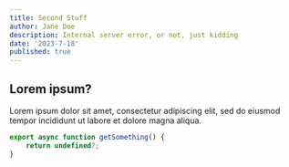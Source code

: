```yaml
---
title: Second Stuff
author: Jane Doe
description: Internal server error, or not, just kidding
date: '2023-7-18'
published: true
---
```


## Lorem ipsum?

Lorem ipsum dolor sit amet, consectetur adipiscing elit, sed do eiusmod tempor
incididunt ut labore et dolore magna aliqua.

```ts
export async function getSomething() {
	return undefined?;
}
```
